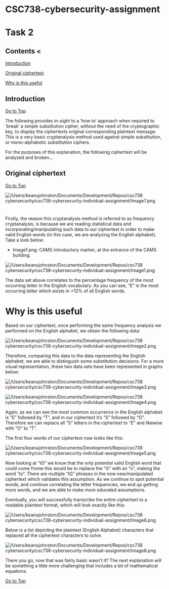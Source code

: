 [](#top)
# CSC738-cybersecurity-assignment
# Task 2

## Contents <
[Introduction](#introduction)

[Original ciphertext](#original-ciphertext)

[Why is this useful](#why-is-this-useful)

## Introduction
[Go to Top](#top)

The following provides in-sight to a ‘how to’ approach when required to ‘break’  a simple substitution cipher, without the need of the cryptographic key, to display the ciphertexts original corresponding plaintext message. This is a very basic cryptanalysis method used against  simple substitution, or mono-alphabetic substitution ciphers.

For the purposes of this explanation, the following ciphertext will be analyzed and broken…

## Original ciphertext
[Go to Top](#top)

![/Users/keanujohnston/Documents/Development/Repos/csc738 cybersecurity/csc738-cybersecurity-individual-assignment/Image7.png](Image7.png)

# 

Firstly, the reason this cryptanalysis method is referred to as frequency cryptanalysis, is because we are reading statistical data and incorporating/manipulating such data to our ciphertext in order to make valid English words (in this case, we are analyzing the English alphabet). Take a look below:

  - Image1.png: CAMS introductory marker, at the entrance of the CAMS building.
    
![/Users/keanujohnston/Documents/Development/Repos/csc738 cybersecurity/csc738-cybersecurity-individual-assignment/Image1.png](Image1.png)

The data set above correlates to the percentage frequency of the most occurring letter in the English vocabulary. As you can see, “E” is the most occurring letter which exists in >12% of all English words.

# Why is this useful

Based on our ciphertext, once performing the same frequency analysis we performed on the English alphabet, we obtain the following data:

![/Users/keanujohnston/Documents/Development/Repos/csc738 cybersecurity/csc738-cybersecurity-individual-assignment/Image2.png](Image2.png)

Therefore, comparing this data to the data representing the English alphabet, we are able to distinguish some substitution decisions. For a more visual representation, these two data sets have been represented in graphs below:

![/Users/keanujohnston/Documents/Development/Repos/csc738 cybersecurity/csc738-cybersecurity-individual-assignment/Image3.png](Image3.png)

![/Users/keanujohnston/Documents/Development/Repos/csc738 cybersecurity/csc738-cybersecurity-individual-assignment/Image4.png](Image4.png)

Again, as we can see the most common occurrence in the English alphabet is “E” followed by “T”, and in our ciphertext it’s “S” followed by “O”. Therefore we can replace all “S” letters in the ciphertext to “E” and likewise with “O” to “T”.

The first four words of our ciphertext now looks like this:

![/Users/keanujohnston/Documents/Development/Repos/csc738 cybersecurity/csc738-cybersecurity-individual-assignment/Image5.png](Image5.png)

Now looking at “tG” we know that the only potential valid English word that could come frome this would be to replace the “G” with an “o”, making the word “to”. There are multiple “tG” phrases in the now new/manipulated ciphertext which validates this assumption. As we continue to spot potential words, and continue correlating the letter frequencies, we end up getting more words, and we are able to make more educated assumptions.

Eventually, you will successfully transcribe the entire ciphertext to a readable plaintext format, which will look exactly like this:

![/Users/keanujohnston/Documents/Development/Repos/csc738 cybersecurity/csc738-cybersecurity-individual-assignment/Image6.png](Image6.png)

Below is a list depicting the plaintext (English Alphabet) characters that replaced all the ciphertext characters to solve.

![/Users/keanujohnston/Documents/Development/Repos/csc738 cybersecurity/csc738-cybersecurity-individual-assignment/Image8.png](Image8.png)

There you go, now that was fairly basic wasn’t it? The next explanation will be something a little more challenging that includes a bit of mathematical equations.

[Go to Top](#top)
